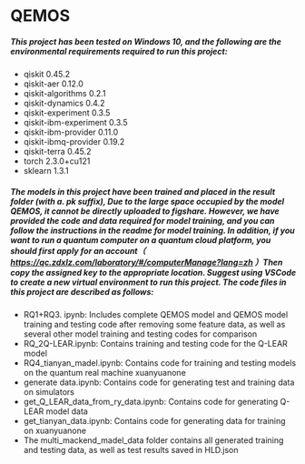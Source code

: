 # QEMOS

##### This project has been tested on Windows 10, and the following are the environmental requirements required to run this project:

- qiskit  0.45.2
- qiskit-aer 0.12.0
- qiskit-algorithms 0.2.1
- qiskit-dynamics 0.4.2
- qiskit-experiment 0.3.5
- qiskit-ibm-experiment 0.3.5
- qiskit-ibm-provider 0.11.0
- qiskit-ibmq-provider 0.19.2
- qiskit-terra 0.45.2
- torch 2.3.0+cu121
- sklearn 1.3.1

##### The models in this project have been trained and placed in the result folder (with a. pk suffix), Due to the large space occupied by the model QEMOS, it cannot be directly uploaded to figshare. However, we have provided the code and data required for model training, and you can follow the instructions in the readme for model training. In addition, if you want to run a quantum computer on a quantum cloud platform, you should first apply for an account（ https://qc.zdxlz.com/laboratory/#/computerManage?lang=zh ）Then copy the assigned key to the appropriate location. Suggest using VSCode to create a new virtual environment to run this project. The code files in this project are described as follows:

- RQ1+RQ3. ipynb: Includes complete QEMOS model and QEMOS model training and testing code after removing some feature data, as well as several other model training and testing codes for comparison
- RQ_2Q-LEAR.ipynb: Contains training and testing code for the Q-LEAR model
- RQ4_tianyan_madel.ipynb: Contains code for training and testing models on the quantum real machine xuanyuanone
- generate data.ipynb: Contains code for generating test and training data on simulators
- get_Q_LEAR_data_from_ry_data.ipynb: Contains code for generating Q-LEAR model data
- get_tianyan_data.ipynb: Contains code for generating data for training on xuanyuanone
- The multi_mackend_madel_data folder contains all generated training and testing data, as well as test results saved in HLD.json
